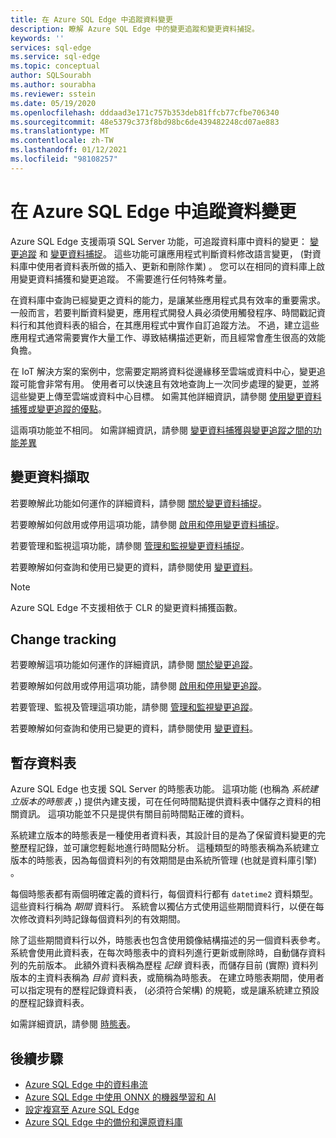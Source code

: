 ```yaml
---
title: 在 Azure SQL Edge 中追蹤資料變更
description: 瞭解 Azure SQL Edge 中的變更追蹤和變更資料捕捉。
keywords: ''
services: sql-edge
ms.service: sql-edge
ms.topic: conceptual
author: SQLSourabh
ms.author: sourabha
ms.reviewer: sstein
ms.date: 05/19/2020
ms.openlocfilehash: dddaad3e171c757b353deb81ffcb77cfbe706340
ms.sourcegitcommit: 48e5379c373f8bd98bc6de439482248cd07ae883
ms.translationtype: MT
ms.contentlocale: zh-TW
ms.lasthandoff: 01/12/2021
ms.locfileid: "98108257"
---
```

# <a name="track-data-changes-in-azure-sql-edge"></a>在 Azure SQL Edge 中追蹤資料變更

Azure SQL Edge 支援兩項 SQL Server 功能，可追蹤資料庫中資料的變更： [變更追蹤](/sql/relational-databases/track-changes/track-data-changes-sql-server#Tracking) 和 [變更資料捕捉](/sql/relational-databases/track-changes/track-data-changes-sql-server#Capture)。 這些功能可讓應用程式判斷資料修改語言變更， (對資料庫中使用者資料表所做的插入、更新和刪除作業) 。 您可以在相同的資料庫上啟用變更資料捕獲和變更追蹤。 不需要進行任何特殊考量。

在資料庫中查詢已經變更之資料的能力，是讓某些應用程式具有效率的重要需求。 一般而言，若要判斷資料變更，應用程式開發人員必須使用觸發程序、時間戳記資料行和其他資料表的組合，在其應用程式中實作自訂追蹤方法。 不過，建立這些應用程式通常需要實作大量工作、導致結構描述更新，而且經常會產生很高的效能負擔。

在 IoT 解決方案的案例中，您需要定期將資料從邊緣移至雲端或資料中心，變更追蹤可能會非常有用。 使用者可以快速且有效地查詢上一次同步處理的變更，並將這些變更上傳至雲端或資料中心目標。 如需其他詳細資訊，請參閱 [使用變更資料捕獲或變更追蹤的優點](/sql/relational-databases/track-changes/track-data-changes-sql-server#benefits-of-using-change-data-capture-or-change-tracking)。 

這兩項功能並不相同。 如需詳細資訊，請參閱 [變更資料捕獲與變更追蹤之間的功能差異](/sql/relational-databases/track-changes/track-data-changes-sql-server#feature-differences-between-change-data-capture-and-change-tracking)

## <a name="change-data-capture"></a>變更資料擷取

若要瞭解此功能如何運作的詳細資料，請參閱 [關於變更資料捕捉](/sql/relational-databases/track-changes/about-change-data-capture-sql-server)。

若要瞭解如何啟用或停用這項功能，請參閱 [啟用和停用變更資料捕捉](/sql/relational-databases/track-changes/enable-and-disable-change-data-capture-sql-server)。

若要管理和監視這項功能，請參閱 [管理和監視變更資料捕捉](/sql/relational-databases/track-changes/administer-and-monitor-change-data-capture-sql-server)。

若要瞭解如何查詢和使用已變更的資料，請參閱使用 [變更資料](/sql/relational-databases/track-changes/work-with-change-data-sql-server)。

> [!NOTE]
> Azure SQL Edge 不支援相依于 CLR 的變更資料捕獲函數。

## <a name="change-tracking"></a>Change tracking

若要瞭解這項功能如何運作的詳細資訊，請參閱 [關於變更追蹤](/sql/relational-databases/track-changes/about-change-tracking-sql-server)。

若要瞭解如何啟用或停用這項功能，請參閱 [啟用和停用變更追蹤](/sql/relational-databases/track-changes/enable-and-disable-change-tracking-sql-server)。

若要管理、監視及管理這項功能，請參閱 [管理和監視變更追蹤](/sql/relational-databases/track-changes/manage-change-tracking-sql-server)。

若要瞭解如何查詢和使用已變更的資料，請參閱使用 [變更資料](/sql/relational-databases/track-changes/work-with-change-tracking-sql-server)。

## <a name="temporal-tables"></a>暫存資料表

Azure SQL Edge 也支援 SQL Server 的時態表功能。 這項功能 (也稱為 *系統建立版本的時態表* ，) 提供內建支援，可在任何時間點提供資料表中儲存之資料的相關資訊。 這項功能並不只是提供有關目前時間點正確的資料。

系統建立版本的時態表是一種使用者資料表，其設計目的是為了保留資料變更的完整歷程記錄，並可讓您輕鬆地進行時間點分析。 這種類型的時態表稱為系統建立版本的時態表，因為每個資料列的有效期間是由系統所管理 (也就是資料庫引擎) 。

每個時態表都有兩個明確定義的資料行，每個資料行都有 `datetime2` 資料類型。 這些資料行稱為 *期間* 資料行。 系統會以獨佔方式使用這些期間資料行，以便在每次修改資料列時記錄每個資料列的有效期間。

除了這些期間資料行以外，時態表也包含使用鏡像結構描述的另一個資料表參考。 系統會使用此資料表，在每次時態表中的資料列進行更新或刪除時，自動儲存資料列的先前版本。 此額外資料表稱為歷程 *記錄* 資料表，而儲存目前 (實際) 資料列版本的主資料表稱為 *目前* 資料表，或簡稱為時態表。 在建立時態表期間，使用者可以指定現有的歷程記錄資料表， (必須符合架構) 的規範，或是讓系統建立預設的歷程記錄資料表。

如需詳細資訊，請參閱 [時態表](/sql/relational-databases/tables/temporal-tables)。

## <a name="next-steps"></a>後續步驟

- [Azure SQL Edge 中的資料串流 ](stream-data.md)
- [Azure SQL Edge 中使用 ONNX 的機器學習和 AI ](onnx-overview.md)
- [設定複寫至 Azure SQL Edge](configure-replication.md)
- [Azure SQL Edge 中的備份和還原資料庫](backup-restore.md)
